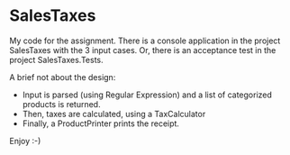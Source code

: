 # SalesTaxes
My code for the assignment.
There is a console application in the project SalesTaxes with the 3 input cases.
Or, there is an acceptance test in the project SalesTaxes.Tests.

A brief not about the design:
- Input is parsed (using Regular Expression) and a list of categorized products is returned.
- Then, taxes are calculated, using a TaxCalculator
- Finally, a ProductPrinter prints the receipt.

Enjoy :-)
